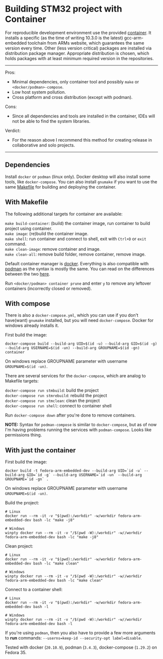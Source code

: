 # Building STM32 project with Container

For reproducible development environment use the provided [container](../Dockerfile). It installs a specific (as the time of writing 10.3.0 is the latest) gcc-arm-embedded toolchain from ARMs website, which guarantees the same version every time. Other (less version critical) packages are installed via distribution package manager. Appropriate distribution is chosen, which holds packages with at least minimum required version in the repositories.  

---
Pros:  

* Minimal dependencies, only container tool and possibly `make` or `<docker/podman>-compose`.  
* Low host system pollution.
* Cross platform and cross distribution (except with podman).  

Cons:  

* Since all dependencies and tools are installed in the container, IDEs will not be able to find the system libraries.  

Verdict:  

* For the reason above I recommend this method for creating release in collaborative and solo projects.  

---

## Dependencies

Install `docker` or `podman` (linux only). Docker desktop will also install some tools, like `docker-compose`. You can also install `gnumake` if you want to use the same [Makefile](Makefile) for building and deploying the container.  

## With Makefile

The following additional targets for container are available:  

`make build-container`: (build) the container image, run container to build project using container.  
`make image`: (re)build the container image.  
`make shell`: run container and connect to shell, exit with `Ctrl+D` or `exit` command.  
`make clean-image`: remove container and image.  
`make clean-all`: remove build folder, remove container, remove image.  

Default container manager is [docker](https://www.docker.com/). Everything is also compatible with [podman](https://podman.io/) as the syntax is mostly the same. You can read on the differences between the two [here](https://phoenixnap.com/kb/podman-vs-docker).  

Run `<docker/podman> container prune` and enter `y` to remove any leftover containers (incorrectly closed or removed).  

## With compose

There is also a `docker-compose.yml`, which you can use if you don't have(want) `gnumake` installed, but you will need `docker-compose`. Docker for windows already installs it.  

First build the image:

```shell
docker-compose build --build-arg UID=$(id -u) --build-arg GID=$(id -g) --build-arg USERNAME=$(id -un) --build-arg GROUPNAME=$(id -gn) container
```

On windows replace GROUPNAME parameter with username `GROUPNAME=$(id -un)`.  

There are several services for the `docker-compose`, which are analog to Makefile targets:  

`docker-compose run stmbuild`: build the project  
`docker-compose run stmrebuild`: rebuild the project  
`docker-compose run stmclean`: clean the project  
`docker-compose run shell`: connect to container shell  

Run `docker-compose down` after you're done to remove containers.  

**NOTE:** Syntax for `podman-compose` is similar to `docker-compose`, but as of now I'm having problems running the services with `podman-compose`. Looks like permissions thing.  

## With just the container

First build the image:

```shell
docker build -t fedora-arm-embedded-dev --build-arg UID=`id -u` --build-arg GID=`id -g` --build-arg USERNAME=`id -un` --build-arg GROUPNAME=`id -gn` .
```

On windows replace GROUPNAME parameter with username `GROUPNAME=$(id -un)`.  

Build the project:

```shell
# Linux
docker run --rm -it -v "$(pwd):/workdir" -w/workdir fedora-arm-embedded-dev bash -lc "make -j8"

# Windows
winpty docker run --rm -it -v "/$(pwd -W):/workdir" -w//workdir fedora-arm-embedded-dev bash -lc "make -j8"

```

Clean project:

```shell
# Linux
docker run --rm -it -v "$(pwd):/workdir" -w/workdir fedora-arm-embedded-dev bash -lc "make clean"

# Windows
winpty docker run --rm -it -v "/$(pwd -W):/workdir" -w//workdir fedora-arm-embedded-dev bash -lc "make clean"
```

Connect to a container shell:

```shell
# Linux
docker run --rm -it -v "$(pwd):/workdir" -w/workdir fedora-arm-embedded-dev bash -l

# Windows
winpty docker run --rm -it -v "/$(pwd -W):/workdir" -w//workdir fedora-arm-embedded-dev bash -l
```

If you're using `podman`, then you also have to provide a few more arguments to  **run** commands: `--userns=keep-id --security-opt label=disable`.  

Tested with docker (`20.10.9`), podman (`3.4.3`), docker-compose (`1.29.2`) on Fedora 35.  

